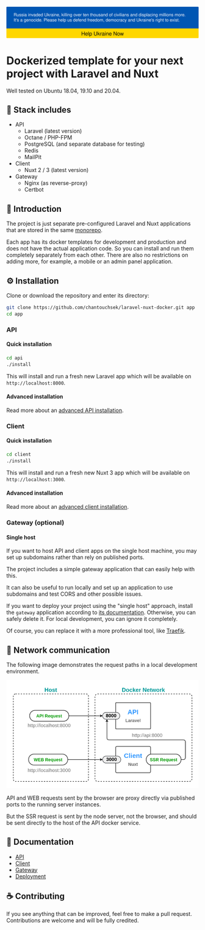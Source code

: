 [![Stand With Ukraine](https://raw.githubusercontent.com/vshymanskyy/StandWithUkraine/main/banner2-no-action.svg)](https://stand-with-ukraine.pp.ua)

# Dockerized template for your next project with Laravel and Nuxt

Well tested on Ubuntu 18.04, 19.10 and 20.04.

## 🍬 Stack includes

* API
  * Laravel (latest version)
  * Octane / PHP-FPM
  * PostgreSQL (and separate database for testing)
  * Redis
  * MailPit
* Client
  * Nuxt 2 / 3 (latest version)
* Gateway
  * Nginx (as reverse-proxy)
  * Certbot

## 📜 Introduction

The project is just separate pre-configured Laravel and Nuxt applications that are stored in the same [monorepo](https://en.wikipedia.org/wiki/Monorepo). 

Each app has its docker templates for development and production and does not have the actual application code.
So you can install and run them completely separately from each other.
There are also no restrictions on adding more, for example, a mobile or an admin panel application.

## ⚙ Installation

Clone or download the repository and enter its directory:

```bash
git clone https://github.com/chantouchsek/laravel-nuxt-docker.git app
cd app
```

### API

#### Quick installation

```bash
cd api
./install
```

This will install and run a fresh new Laravel app which will be available on `http://localhost:8000`.

#### Advanced installation

Read more about an [advanced API installation](./api/DOCUMENTATION.md).

### Client

#### Quick installation

```bash
cd client
./install
```

This will install and run a fresh new Nuxt 3 app which will be available on `http://localhost:3000`.

#### Advanced installation

Read more about an [advanced client installation](./client/DOCUMENTATION.md).

### Gateway (optional)

#### Single host

If you want to host API and client apps on the single host machine, you may set up subdomains rather than rely on published ports.

The project includes a simple gateway application that can easily help with this.

It can also be useful to run locally and set up an application to use subdomains and test CORS and other possible issues.

If you want to deploy your project using the "single host" approach, install the `gateway` application according to [its documentation](./gateway/README.md). 
Otherwise, you can safely delete it. 
For local development, you can ignore it completely.

Of course, you can replace it with a more professional tool, like [Traefik](https://traefik.io).

## 🔌 Network communication

The following image demonstrates the request paths in a local development environment.

![Networking](docs/networking.png)

API and WEB requests sent by the browser are proxy directly via published ports to the running server instances.

But the SSR request is sent by the node server, not the browser, and should be sent directly to the host of the API docker service.

## 📑 Documentation

- [API](./api/DOCUMENTATION.md)
- [Client](./client/DOCUMENTATION.md)
- [Gateway](./gateway/README.md)
- [Deployment](./docs/DEPLOYMENT.md)

## ☕ Contributing

If you see anything that can be improved, feel free to make a pull request.
Contributions are welcome and will be fully credited.
